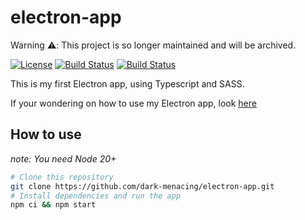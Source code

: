 # electron-app

Warning ⚠️: This project is so longer maintained and will be archived.

[![License](https://img.shields.io/badge/License-MIT-blue)](LICENSE)
[![Build Status](https://img.shields.io/github/stars/dark-menacing/electron-app.svg)](https://github.com/dark-menacing/electron-app)
[![Build Status](https://img.shields.io/github/forks/dark-menacing/electron-app.svg)](https://github.com/dark-menacing/electron-app)

This is my first Electron app, using Typescript and SASS.

If your wondering on how to use my Electron app, look [here](#how-to-use)

## How to use
*note: You need Node 20+*
``` bash
# Clone this repository
git clone https://github.com/dark-menacing/electron-app.git
# Install dependencies and run the app
npm ci && npm start
```
